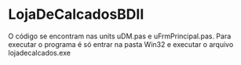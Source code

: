 # LojaDeCalcadosBDII

O código se encontram nas units uDM.pas e uFrmPrincipal.pas.
Para executar o programa é só entrar na pasta Win32 e executar o arquivo lojadecalcados.exe

